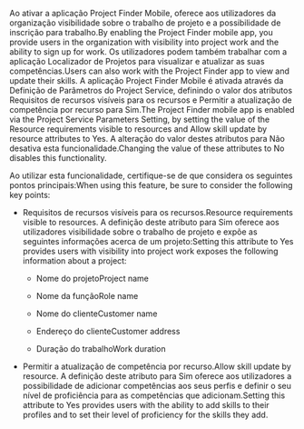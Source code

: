 <span data-ttu-id="fbe76-101">Ao ativar a aplicação Project Finder Mobile, oferece aos utilizadores da organização visibilidade sobre o trabalho de projeto e a possibilidade de inscrição para trabalho.</span><span class="sxs-lookup"><span data-stu-id="fbe76-101">By enabling the Project Finder mobile app, you provide users in the organization with visibility into project work and the ability to sign up for work.</span></span> <span data-ttu-id="fbe76-102">Os utilizadores podem também trabalhar com a aplicação Localizador de Projetos para visualizar e atualizar as suas competências.</span><span class="sxs-lookup"><span data-stu-id="fbe76-102">Users can also work with the Project Finder app to view and update their skills.</span></span> <span data-ttu-id="fbe76-103">A aplicação Project Finder Mobile é ativada através da Definição de Parâmetros do Project Service, definindo o valor dos atributos Requisitos de recursos visíveis para os recursos e Permitir a atualização de competência por recurso para Sim.</span><span class="sxs-lookup"><span data-stu-id="fbe76-103">The Project Finder mobile app is enabled via the Project Service Parameters Setting, by setting the value of the Resource requirements visible to resources and Allow skill update by resource attributes to Yes.</span></span> <span data-ttu-id="fbe76-104">A alteração do valor destes atributos para Não desativa esta funcionalidade.</span><span class="sxs-lookup"><span data-stu-id="fbe76-104">Changing the value of these attributes to No disables this functionality.</span></span>  
  
 <span data-ttu-id="fbe76-105">Ao utilizar esta funcionalidade, certifique-se de que considera os seguintes pontos principais:</span><span class="sxs-lookup"><span data-stu-id="fbe76-105">When using this feature, be sure to consider the following key points:</span></span>  
  
-   <span data-ttu-id="fbe76-106">Requisitos de recursos visíveis para os recursos.</span><span class="sxs-lookup"><span data-stu-id="fbe76-106">Resource requirements visible to resources.</span></span> <span data-ttu-id="fbe76-107">A definição deste atributo para Sim oferece aos utilizadores visibilidade sobre o trabalho de projeto e expõe as seguintes informações acerca de um projeto:</span><span class="sxs-lookup"><span data-stu-id="fbe76-107">Setting this attribute to Yes provides users with visibility into project work exposes the following information about a project:</span></span>  
  
    -   <span data-ttu-id="fbe76-108">Nome do projeto</span><span class="sxs-lookup"><span data-stu-id="fbe76-108">Project name</span></span>  
  
    -   <span data-ttu-id="fbe76-109">Nome da função</span><span class="sxs-lookup"><span data-stu-id="fbe76-109">Role name</span></span>  
  
    -   <span data-ttu-id="fbe76-110">Nome do cliente</span><span class="sxs-lookup"><span data-stu-id="fbe76-110">Customer name</span></span>  
  
    -   <span data-ttu-id="fbe76-111">Endereço do cliente</span><span class="sxs-lookup"><span data-stu-id="fbe76-111">Customer address</span></span>  
  
    -   <span data-ttu-id="fbe76-112">Duração do trabalho</span><span class="sxs-lookup"><span data-stu-id="fbe76-112">Work duration</span></span>  
  
-   <span data-ttu-id="fbe76-113">Permitir a atualização de competência por recurso.</span><span class="sxs-lookup"><span data-stu-id="fbe76-113">Allow skill update by resource.</span></span> <span data-ttu-id="fbe76-114">A definição deste atributo para Sim oferece aos utilizadores a possibilidade de adicionar competências aos seus perfis e definir o seu nível de proficiência para as competências que adicionam.</span><span class="sxs-lookup"><span data-stu-id="fbe76-114">Setting this attribute to Yes provides users with the ability to add skills to their profiles and to set their level of proficiency for the skills they add.</span></span>